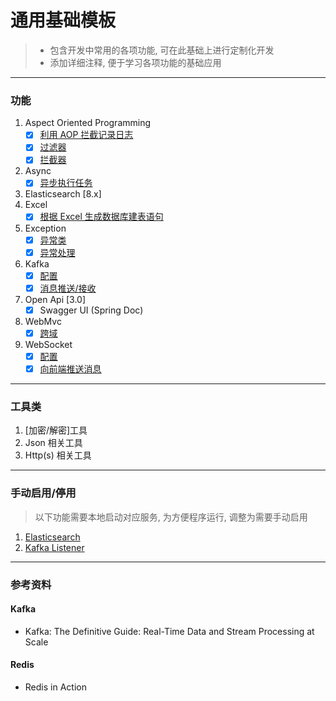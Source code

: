 # 通用基础模板

> * 包含开发中常用的各项功能, 可在此基础上进行定制化开发
> * 添加详细注释, 便于学习各项功能的基础应用
---

### 功能

1. Aspect Oriented Programming
   - [x] [利用 AOP 拦截记录日志](src/main/java/com/demo/aop/LogAspect.java)
   - [x] [过滤器](src/main/java/com/demo/aop/DemoFilter.java)
   - [x] [拦截器](src/main/java/com/demo/aop/DemoInterceptor.java)
2. Async
   - [x] [异步执行任务](src/main/java/com/demo/service/AsyncService.java)
3. Elasticsearch [8.x]
4. Excel
   - [x] [根据 Excel 生成数据库建表语句](src/main/java/com/demo/service/ExcelService.java)
5. Exception
   - [x] [异常类](src/main/java/com/demo/exception)
   - [x] [异常处理](src/main/java/com/demo/handler)
6. Kafka
   - [x] [配置](src/main/java/com/demo/config/KafkaConfig.java)
   - [x] [消息推送/接收](src/main/java/com/demo/service/KafkaService.java)
7. Open Api [3.0]
   - [x] Swagger UI (Spring Doc)
8. WebMvc
   - [x] [跨域](src/main/java/com/demo/config/WebMvcConfig.java)
9. WebSocket
   - [x] [配置](src/main/java/com/demo/config/WebSocketConfig.java)
   - [x] [向前端推送消息](src/main/java/com/demo/config/WebSocketConfig.java)

---

### 工具类

1. [加密/解密]工具
2. Json 相关工具
3. Http(s) 相关工具

---

### 手动启用/停用

> 以下功能需要本地启动对应服务, 为方便程序运行, 调整为需要手动启用

1. [Elasticsearch](src/main/java/excluded/elasticsearch)
2. [Kafka Listener](src/main/java/com/demo/listener/DemoKafkaListener.java)

---

### 参考资料

#### Kafka

- Kafka: The Definitive Guide: Real-Time Data and Stream Processing at Scale

#### Redis

- Redis in Action